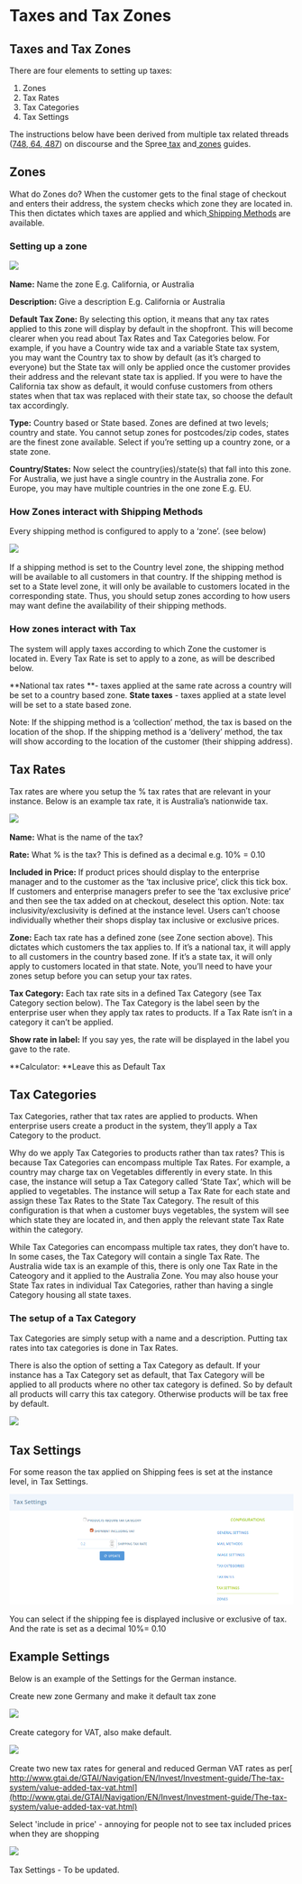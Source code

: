 # Taxes and Tax Zones

## Taxes and Tax Zones <a href="docs-internal-guid-53908db8-7fff-54f4-0d58-17385f7aba67" id="docs-internal-guid-53908db8-7fff-54f4-0d58-17385f7aba67"></a>

‌There are four elements to setting up taxes:

1. Zones
2. Tax Rates
3. Tax Categories
4. Tax Settings

The instructions below have been derived from multiple tax related threads ([748](https://community.openfoodnetwork.org/t/co-budget-and-organization-around-the-tax-overhaul-dev/748),[ 64](https://community.openfoodnetwork.org/t/how-does-tax-work-vat-and-gst/64),[ 487](https://community.openfoodnetwork.org/t/outstanding-tax-requirements-jan-2016/487)) on discourse and the Spree[ tax](http://guides.spreecommerce.org/developer/taxation.html) and[ zones](http://guides.spreecommerce.org/user/zones.html) guides.

## Zones

What do Zones do? When the customer gets to the final stage of checkout and enters their address, the system checks which zone they are located in. This then dictates which taxes are applied and which[ Shipping Methods](https://ofn-user-guide.gitbook.io/ofn-super-admin-guide/ofn-platform-configuration/shipping-methods) are available.

### Setting up a zone

![](../.gitbook/assets/zone.png)

**Name:** Name the zone E.g. California, or Australia

**Description:** Give a description E.g. California or Australia

**Default Tax Zone:** By selecting this option, it means that any tax rates applied to this zone will display by default in the shopfront. This will become clearer when you read about Tax Rates and Tax Categories below. For example, if you have a Country wide tax and a variable State tax system, you may want the Country tax to show by default (as it’s charged to everyone) but the State tax will only be applied once the customer provides their address and the relevant state tax is applied. If you were to have the California tax show as default, it would confuse customers from others states when that tax was replaced with their state tax, so choose the default tax accordingly.

**Type:** Country based or State based. Zones are defined at two levels; country and state. You cannot setup zones for postcodes/zip codes, states are the finest zone available. Select if you’re setting up a country zone, or a state zone.

**Country/States:** Now select the country(ies)/state(s) that fall into this zone. For Australia, we just have a single country in the Australia zone. For Europe, you may have multiple countries in the one zone E.g. EU.

### How Zones interact with Shipping Methods

Every shipping method is configured to apply to a ‘zone’. (see below)

![](../.gitbook/assets/zone2.png)

If a shipping method is set to the Country level zone, the shipping method will be available to all customers in that country. If the shipping method is set to a State level zone, it will only be available to customers located in the corresponding state. Thus, you should setup zones according to how users may want define the availability of their shipping methods.

### How zones interact with Tax

The system will apply taxes according to which Zone the customer is located in. Every Tax Rate is set to apply to a zone, as will be described below.

**National tax rates **- taxes applied at the same rate across a country will be set to a country based zone. **State taxes** - taxes applied at a state level will be set to a state based zone.

Note: If the shipping method is a ‘collection’ method, the tax is based on the location of the shop. If the shipping method is a ‘delivery’ method, the tax will show according to the location of the customer (their shipping address).

## Tax Rates

Tax rates are where you setup the % tax rates that are relevant in your instance. Below is an example tax rate, it is Australia’s nationwide tax.

![](https://lh3.googleusercontent.com/7DJA2\_TRoN8dLSpCTsO_Mwq34p4NzqukCzHpEB3L-4AVheA1saTnYg2Jl_kWhKnTwQNDpcGmrVJGpdEuAT-8buiLYRliom5XmjwE5GY-0JoKcTZWPe4pjM16RlGyictEylkQNyb3)

**Name:** What is the name of the tax?

**Rate:** What % is the tax? This is defined as a decimal e.g. 10% = 0.10

**Included in Price:** If product prices should display to the enterprise manager and to the customer as the ‘tax inclusive price’, click this tick box. If customers and enterprise managers prefer to see the ‘tax exclusive price’ and then see the tax added on at checkout, deselect this option. Note: tax inclusivity/exclusivity is defined at the instance level. Users can’t choose individually whether their shops display tax inclusive or exclusive prices.

**Zone:** Each tax rate has a defined zone (see Zone section above). This dictates which customers the tax applies to. If it’s a national tax, it will apply to all customers in the country based zone. If it’s a state tax, it will only apply to customers located in that state. Note, you’ll need to have your zones setup before you can setup your tax rates.

**Tax Category:** Each tax rate sits in a defined Tax Category (see Tax Category section below). The Tax Category is the label seen by the enterprise user when they apply tax rates to products. If a Tax Rate isn’t in a category it can’t be applied.

**Show rate in label:** If you say yes, the rate will be displayed in the label you gave to the rate.

**Calculator: **Leave this as Default Tax

## Tax Categories

Tax Categories, rather that tax rates are applied to products. When enterprise users create a product in the system, they’ll apply a Tax Category to the product.

Why do we apply Tax Categories to products rather than tax rates? This is because Tax Categories can encompass multiple Tax Rates. For example, a country may charge tax on Vegetables differently in every state. In this case, the instance will setup a Tax Category called ‘State Tax’, which will be applied to vegetables. The instance will setup a Tax Rate for each state and assign these Tax Rates to the State Tax Category. The result of this configuration is that when a customer buys vegetables, the system will see which state they are located in, and then apply the relevant state Tax Rate within the category.

While Tax Categories can encompass multiple tax rates, they don’t have to. In some cases, the Tax Category will contain a single Tax Rate. The Australia wide tax is an example of this, there is only one Tax Rate in the Cateogory and it applied to the Australia Zone. You may also house your State Tax rates in individual Tax Categories, rather than having a single Category housing all state taxes.

### The setup of a Tax Category

Tax Categories are simply setup with a name and a description. Putting tax rates into tax categories is done in Tax Rates.

There is also the option of setting a Tax Category as default. If your instance has a Tax Category set as default, that Tax Category will be applied to all products where no other tax category is defined. So by default all products will carry this tax category. Otherwise products will be tax free by default.

![](https://lh3.googleusercontent.com/BzFQcwQa2lqaJmjJihPDyhycYqlddBeXX_eH3HAQ-WWZijPSVDlfhcf4Z9fpbnhsQ1YoTz-TH4PCXkYPC3zM2UWKnqHAMJEmfp4fvDUwLi3-rZtsKez2B8FBK7Gz3ZUJRmS_asW9)

## Tax Settings

‌For some reason the tax applied on Shipping fees is set at the instance level, in Tax Settings.

![](<../.gitbook/assets/Capture du 2019-05-27 15-13-25.png>)

‌You can select if the shipping fee is displayed inclusive or exclusive of tax. And the rate is set as a decimal 10%= 0.10

## Example Settings

Below is an example of the Settings for the German instance.

Create new zone Germany and make it default tax zone

![](https://lh3.googleusercontent.com/0KGxOh9wica\_2dOTLu0fuc_v9EOQPH3bYGQ6jYCKuXTjLV50\_7E6r\_-y7nXvH8\_4465aK_PKMe2pxvSUNydrsn385HM3Y-2YpMk95wT4kk7VofyBoyliSLhMwE6MryLehSiA9TLa)

Create category for VAT, also make default.

![](https://lh4.googleusercontent.com/RkdCW7VVXxIBYiOMno8BnwvX947fhHp5lN639pTgDnP8oV5yz8uXN2vV4xn4kWJBBFlnNBr5v1cmVCPhFBLopzBTCB53\_gSsQ39rMv2e9QtJgRlVKBDJJ0BhTwV6U69Dol89agRZ)

Create two new tax rates for general and reduced German VAT rates as per[ http://www.gtai.de/GTAI/Navigation/EN/Invest/Investment-guide/The-tax-system/value-added-tax-vat.html](http://www.gtai.de/GTAI/Navigation/EN/Invest/Investment-guide/The-tax-system/value-added-tax-vat.html)

‌Select 'include in price' - annoying for people not to see tax included prices when they are shopping

![](https://lh4.googleusercontent.com/R1m1mRoy1AUy21WHckrDoQUNVMiafm0cCUCYuejHfKkfuo4GbA6EolC-ckwiJNbLOvmpZDfcNBWmoJ0HoV0k-xhdgiaPIHex6h6T7XPRxv-feJBkOi6uLRgyZjuro3R2j9yWRP03)

Tax Settings - To be updated.
